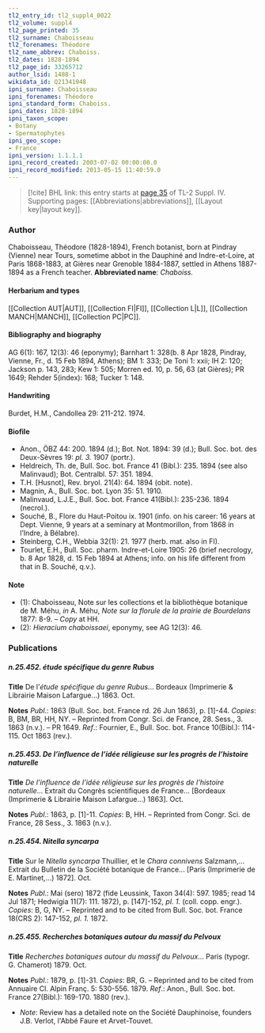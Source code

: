 ```yaml
---
tl2_entry_id: tl2_suppl4_0022
tl2_volume: suppl4
tl2_page_printed: 35
tl2_surname: Chaboisseau
tl2_forenames: Théodore
tl2_name_abbrev: Chaboiss.
tl2_dates: 1828-1894
tl2_page_id: 33265712
author_lsid: 1488-1
wikidata_id: Q21341948
ipni_surname: Chaboisseau
ipni_forenames: Théodore
ipni_standard_form: Chaboiss.
ipni_dates: 1828-1894
ipni_taxon_scope: 
- Botany
- Spermatophytes
ipni_geo_scope: 
- France
ipni_version: 1.1.1.1
ipni_record_created: 2003-07-02 00:00:00.0
ipni_record_modified: 2013-05-15 11:40:59.0
---
```



> [!cite] BHL link: this entry starts at [page 35](https://www.biodiversitylibrary.org/page/33265712) of TL-2 Suppl. IV.
> Supporting pages: [[Abbreviations|abbreviations]], [[Layout key|layout key]].

### Author

Chaboisseau, Théodore (1828-1894), French botanist, born at Pindray (Vienne) near Tours, sometime abbot in the Dauphiné and Indre-et-Loire, at Paris 1868-1883, at Gières near Grenoble 1884-1887, settled in Athens 1887-1894 as a French teacher. 
**Abbreviated name**: *Chaboiss.*

#### Herbarium and types

[[Collection AUT|AUT]], [[Collection FI|FI]], [[Collection L|L]], [[Collection MANCH|MANCH]], [[Collection PC|PC]].

#### Bibliography and biography

AG 6(1): 167, 12(3): 46 (eponymy); Barnhart 1: 328(b. 8 Apr 1828, Pindray, Vienne, Fr., d. 15 Feb 1894, Athens); BM 1: 333; De Toni 1: xxii; IH 2: 120; Jackson p. 143, 283; Kew 1: 505; Morren ed. 10, p. 56, 63 (at Gières); PR 1649; Rehder 5(index): 168; Tucker 1: 148.

#### Handwriting

Burdet, H.M., Candollea 29: 211-212. 1974.

#### Biofile

- Anon., ÖBZ 44: 200. 1894 (d.); Bot. Not. 1894: 39 (d.); Bull. Soc. bot. des Deux-Sèvres 19: *pl. 3.* 1907 (portr.).
- Heldreich, Th. de, Bull. Soc. bot. France 41 (Bibl.): 235. 1894 (see also Malinvaud); Bot. Centralbl. 57: 351. 1894.
- T.H. \[Husnot\], Rev. bryol. 21(4): 64. 1894 (obit. note).
- Magnin, A., Bull. Soc. bot. Lyon 35: 51. 1910.
- Malinvaud, L.J.E., Bull. Soc. bot. France 41(Bibl.): 235-236. 1894 (necrol.).
- Souché, B., Flore du Haut-Poitou ix. 1901 (info. on his career: 16 years at Dept. Vienne, 9 years at a seminary at Montmorillon, from 1868 in l’Indre, à Bélabre).
- Steinberg, C.H., Webbia 32(1): 21. 1977 (herb. mat. also in FI).
- Tourlet, E.H., Bull. Soc. pharm. Indre-et-Loire 1905: 26 (brief necrology, b. 8 Apr 1828, d. 15 Feb 1894 at Athens; info. on his life different from that in B. Souché, q.v.).

#### Note

- (1): Chaboisseau, Note sur les collections et la bibliothèque botanique de M. Méhu, *in* A. Méhu, *Note sur la florule de la prairie de Bourdelans* 1877: 8-9. – *Copy* at HH.
- (2): *Hieracium chaboissaei*, eponymy, see AG 12(3): 46.

### Publications

##### n.25.452. étude spécifique du genre Rubus

**Title**
De l’*étude spécifique du genre Rubus*... Bordeaux (Imprimerie & Librairie Maison Lafargue...) 1863. Oct.

**Notes**
*Publ*.: 1863 (Bull. Soc. bot. France rd. 26 Jun 1863), p. \[1\]-44. *Copies*: B, BM, BR, HH, NY. – Reprinted from Congr. Sci. de France, 28. Sess., 3. 1863 (n.v.). – PR 1649.
*Ref*.: Fournier, E., Bull. Soc. bot. France 10(Bibl.): 114-115. Oct 1863 (rev.).

##### n.25.453. De l’influence de l’idée réligieuse sur les progrès de l’histoire naturelle

**Title**
*De l’influence de l’idée réligieuse sur les progrès de l’histoire naturelle*... Extrait du Congrès scientifiques de France... \[Bordeaux (Imprimerie & Librairie Maison Lafargue...) 1863\]. Oct.

**Notes**
*Publ*.: 1863, p. \[1\]-11. *Copies*: B, HH. – Reprinted from Congr. Sci. de France, 28 Sess., 3. 1863 (n.v.).

##### n.25.454. Nitella syncarpa

**Title**
Sur le *Nitella syncarpa* Thuillier, et le *Chara connivens* Salzmann,... Extrait du Bulletin de la Société botanique de France... \[Paris (Imprimerie de E. Martinet,...) 1872\]. Oct.

**Notes**
*Publ*.: Mai (sero) 1872 (fide Leussink, Taxon 34(4): 597. 1985; read 14 Jul 1871; Hedwigia 11(7): 111. 1872), p. \[147\]-152, *pl. 1.* (coll. copp. engr.). *Copies*: B, G, NY. – Reprinted and to be cited from Bull. Soc. bot. France 18(CRS 2): 147-152, *pl. 1.* 1872.

##### n.25.455. Recherches botaniques autour du massif du Pelvoux

**Title**
*Recherches botaniques autour du massif du Pelvoux*... Paris (typogr. G. Chamerot) 1879. Oct.

**Notes**
*Publ*.: 1879, p. \[1\]-31. *Copies*: BR, G. – Reprinted and to be cited from Annuaire Cl. Alpin Franç. 5: 530-556. 1879.
*Ref*.: Anon., Bull. Soc. bot. France 27(Bibl.): 169-170. 1880 (rev.).
- *Note*: Review has a detailed note on the Société Dauphinoise, founders J.B. Verlot, l'Abbé Faure et Arvet-Touvet.

